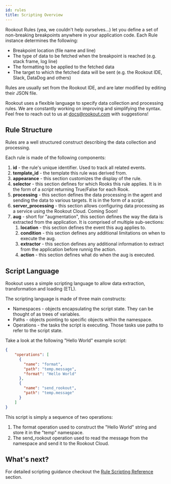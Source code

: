 ```yaml
---
id: rules
title: Scripting Overview
---
```


Rookout Rules (yea, we couldn't help ourselves...) let you define a set of non-breaking breakpoints anywhere in your application code.
Each Rule instance determines the following:
- Breakpoint location (file name and line)
- The type of data to be fetched when the breakpoint is reached (e.g. stack frame, log line)
- The formatting to be applied to the fetched data
- The target to which the fetched data will be sent (e.g. the Rookout IDE, Slack, DataDog and others)

Rules are usually set from the Rookout IDE, and are later modified by editing their JSON file.

Rookout uses a flexible language to specify data collection and processing rules.
We are constantly working on improving and simplifying the syntax. 
Feel free to reach out to us at docs@rookout.com with suggestions!

## Rule Structure

Rules are a well structured construct describing the data collection and processing.

Each rule is made of the following components:

1. **id** - the rule's unique identifier. Used to track all related events.
1. **template_id** - the template this rule was derived from.
1. **appearance** - this section customizes the display of the rule.
1. **selector** - this section defines for which Rooks this rule applies. It is in the form of a *script* returning 
True/False for each Rook.
1. **processing** - this section defines the data processing in the agent and sending the data to various targets. 
It is in the form of a *script*.
1. **server_processing** - this section allows configuring data processing as a service using the Rookout Cloud. Coming Soon!
1. **aug** - short for "augmentation", this section defines the way the data is extracted from the application. It is comprised of multiple 
sub-sections:
    1. **location** - this section defines the event this aug applies to.
    2. **condition** - this section defines any additional limitations on when to execute the aug.
    3. **extractor** - this section defines any additional information to extract from the application before runnig the 
    action.
    4. **action** - this section defines what do when the aug is executed. 


## Script Language

Rookout uses a simple scripting language to allow data extraction, transformation and loading (ETL).

The scripting language is made of three main constructs:
- Namespaces - objects encapsulating the script state. They can be thought of as trees of variables.
- Paths - objects pointing to specific objects within the namespace.
- Operations - the tasks the script is executing. Those tasks use paths to refer to the script state.

Take a look at the following "Hello World" example script:

```json
{
    "operations": [
      {
        "name": "format",
        "path": "temp.message",
        "format": "Hello World"
      },
      {
        "name": "send_rookout",
        "path": "temp.message"
      }
    ]
}
```

This script is simply a sequence of two operations:
1. The format operation used to construct the "Hello World" string and store it in the "temp" namespace.
1. The send_rookout operation used to read the message from the namespace and send it to the Rookout Cloud.

## What's next?

 For detailed scripting guidance checkout the [Rule Scripting Reference](rules-aug.md) section.
